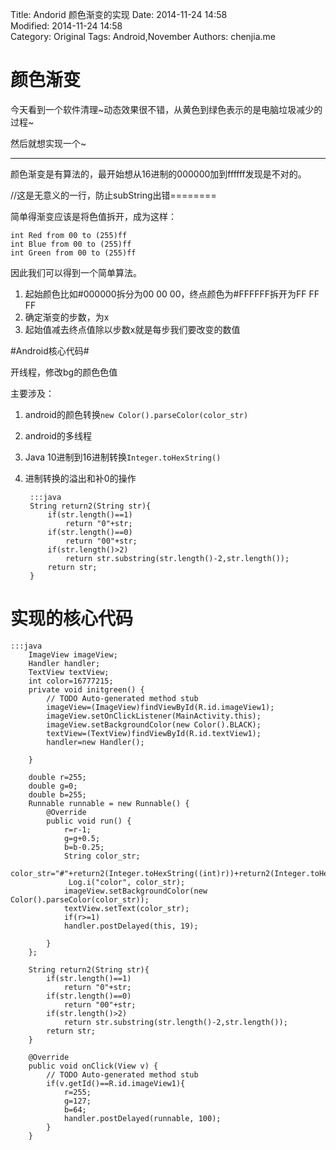 Title: Andorid 颜色渐变的实现
Date: 2014-11-24 14:58  
Modified: 2014-11-24 14:58  
Category: Original
Tags: Android,November 
Authors: chenjia.me

# 颜色渐变 #
今天看到一个软件清理~动态效果很不错，从黄色到绿色表示的是电脑垃圾减少的过程~

然后就想实现一个~

----------

颜色渐变是有算法的，最开始想从16进制的000000加到ffffff发现是不对的。

//这是无意义的一行，防止subString出错========

简单得渐变应该是将色值拆开，成为这样：
	
	int Red from 00 to (255)ff
	int Blue from 00 to (255)ff
	int Green from 00 to (255)ff

因此我们可以得到一个简单算法。

1. 起始颜色比如#000000拆分为00 00 00，终点颜色为#FFFFFF拆开为FF FF FF
2. 确定渐变的步数，为x
3. 起始值减去终点值除以步数x就是每步我们要改变的数值

#Android核心代码#

开线程，修改bg的颜色色值

主要涉及：

1. android的颜色转换`new Color().parseColor(color_str)`
2. android的多线程
3. Java 10进制到16进制转换`Integer.toHexString()`
4. 进制转换的溢出和补0的操作

		:::java
	 	String return2(String str){
	    	if(str.length()==1)
	    		return "0"+str;
	    	if(str.length()==0)
	    		return "00"+str;
	    	if(str.length()>2)
	    		return str.substring(str.length()-2,str.length());
	    	return str;
	    }


# 实现的核心代码 #
	:::java
		ImageView imageView;
		Handler handler;
		TextView textView;
		int color=16777215;
		private void initgreen() {
			// TODO Auto-generated method stub
			imageView=(ImageView)findViewById(R.id.imageView1);
			imageView.setOnClickListener(MainActivity.this);
			imageView.setBackgroundColor(new Color().BLACK);
			textView=(TextView)findViewById(R.id.textView1);
			handler=new Handler();

		}

		double r=255;
		double g=0;
		double b=255;
		Runnable runnable = new Runnable() {  
	        @Override  
	        public void run() {  
	        	r=r-1;
	        	g=g+0.5;
	        	b=b-0.25;
	        	String color_str;
	        	color_str="#"+return2(Integer.toHexString((int)r))+return2(Integer.toHexString((int)g))+return2(Integer.toHexString((int)b));
	        	 Log.i("color", color_str);
	        	imageView.setBackgroundColor(new Color().parseColor(color_str));
	        	textView.setText(color_str);
	        	if(r>=1)
	            handler.postDelayed(this, 19);  
	           
	        }  
	    };
	    
	    String return2(String str){
	    	if(str.length()==1)
	    		return "0"+str;
	    	if(str.length()==0)
	    		return "00"+str;
	    	if(str.length()>2)
	    		return str.substring(str.length()-2,str.length());
	    	return str;
	    }

		@Override
		public void onClick(View v) {
			// TODO Auto-generated method stub
			if(v.getId()==R.id.imageView1){
				r=255;
				g=127;
				b=64;
				handler.postDelayed(runnable, 100);
			}
		}
